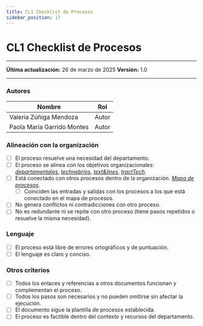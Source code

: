 ```yaml
---
title: CL1 Checklist de Procesos
sidebar_position: 17
---
```


# CL1 Checklist de Procesos

---

**Última actualización:** 26 de marzo de 2025
**Versión:** 1.0

---

### Autores

| Nombre                     | Rol   |
| -------------------------- | ----- |
| Valeria Zúñiga Mendoza     | Autor |
| Paola María Garrido Montes | Autor |

### Alineación con la organización

- [ ] El proceso resuelve una necesidad del departamento.
- [ ] El proceso se alinea con los objetivos organizacionales: <u>_[departamentales](/docs/intro/objetivo)_</u>, <u>_[technebrios](/docs/proyectos/larvas/descripcion#objetivos-del-proyecto-)_</u>, <u>_[text&lines](/docs/proyectos/textiles/descripcion#objetivos-del-proyecto-)_</u>, <u>_[tractTech](/docs/proyectos/tractores/descripcion#objetivos-del-proyecto-)_</u>.
- [ ] Está conectado con otros procesos dentro de la organización. <u>_[Mapa de procesos](/docs/intro/mapa-procesos)_</u>.
  - [ ] Coinciden las entradas y salidas con los procesos a los que está conectado en el mapa de procesos.
- [ ] No genera conflictos ni contradicciones con otro proceso.
- [ ] No es redundante ni se repite con otro proceso (tiene pasos repetidos o resuelve la misma necesidad).

### Lenguaje

- [ ] El proceso está libre de errores ortográficos y de puntuación.
- [ ] El lenguaje es claro y conciso.

### Otros criterios

- [ ] Todos los enlaces y referencias a otros documentos funcionan y complementan el proceso.
- [ ] Todos los pasos son necesarios y no pueden omitirse sin afectar la ejecución.
- [ ] El documento sigue la plantilla de procesos establecida.
- [ ] El proceso es factible dentro del contexto y recursos del departamento.

